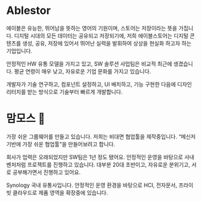 # Ablestor

에이블은 유능한, 뛰어남을 뜻하는 영어의 기원이며, 스토어는 저장이라는 뜻을 가집니다.
디지털 시대의 모든 데이터는 공유되고 저장되기에, 저희 에이블스토어는 디지털 콘텐츠를 생성, 공유, 저장에 있어서 뛰어난 실력을 발휘하여 상상을 현실화 하고자 하는 기업입니다.

안정적인 HW 유통 모델을 가지고 있고, SW 솔루션 사업팀은 비교적 최근에 생겼습니다.
평균 연령이 매우 낮고, 자유로운 기업 문화를 가지고 있습니다.

개발자가 기술 연구하고, 컴포넌트 설정하고, UI 배치하고, 기능 구현한 다음에 디자인 리터치를 받는 방식으로 기술부터 빠르게 개발합니다.

# 맘모스 🦣

가장 쉬운 그룹웨어를 만들고 있습니다.
저희는 비대면 협업툴을 제작중입니다.
“메신저 기반에 가장 쉬운 협업툴”을 만들어보려고 합니다.

회사가 업력은 오래되었지만 SW팀은 1년 정도 됐어요. 안정적인 운영을 바탕으로 사내 벤처처럼 프로젝트를 진행하고 있습니다. 대부분 20대 초반이고, 자유로운 분위기고, 서로 공부해가면서 진행하고 있어요.

Synology 국내 유통사입니다. 안정적인 운영 환경을 바탕으로 HCI, 전자문서, 프라이빗 클라우드로 제품 영역을 확장중에 있습니다.

<!--

**Here are some ideas to get you started:**

🙋‍♀️ A short introduction - what is your organization all about?
🌈 Contribution guidelines - how can the community get involved?
👩‍💻 Useful resources - where can the community find your docs? Is there anything else the community should know?
🍿 Fun facts - what does your team eat for breakfast?
🧙 Remember, you can do mighty things with the power of [Markdown](https://docs.github.com/github/writing-on-github/getting-started-with-writing-and-formatting-on-github/basic-writing-and-formatting-syntax)
-->
